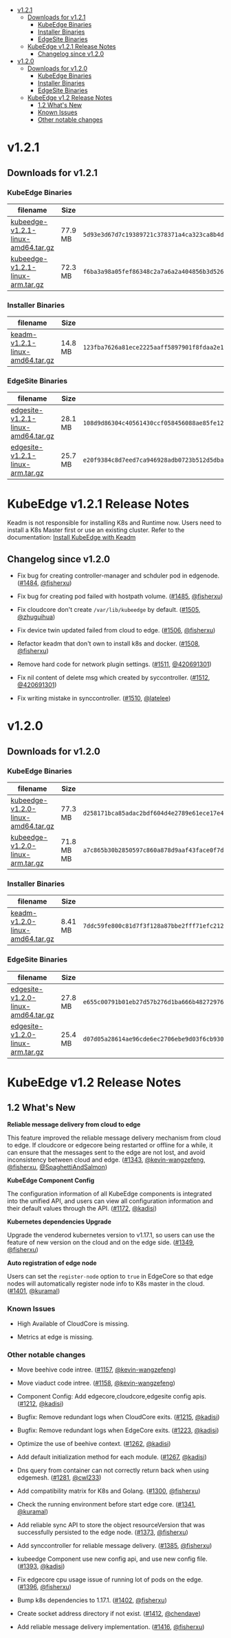 
   * [v1.2.1](#v121)
      * [Downloads for v1.2.1](#downloads-for-v121)
         * [KubeEdge Binaries](#kubeedge-binaries)
         * [Installer Binaries](#installer-binaries)
         * [EdgeSite Binaries](#edgesite-binaries)
      * [KubeEdge v1.2.1 Release Notes](#kubeedge-v121-release-notes)
         * [Changelog since v1.2.0](#changelog-since-v120)
   * [v1.2.0](#v120)
      * [Downloads for v1.2.0](#downloads-for-v120)
         * [KubeEdge Binaries](#kubeedge-binaries)
         * [Installer Binaries](#installer-binaries)
         * [EdgeSite Binaries](#edgesite-binaries)
      * [KubeEdge v1.2 Release Notes](#kubeedge-v12-release-notes)
         * [1.2 What's New](#12-whats-new)
         * [Known Issues](#known-issues)
         * [Other notable changes](#other-notable-changes)
         
# v1.2.1

## Downloads for v1.2.1

### KubeEdge Binaries
| filename | Size | sha512 hash |
| -------- | ---- | ----------- |
| [kubeedge-v1.2.1-linux-amd64.tar.gz](https://github.com/kubeedge/kubeedge/releases/download/v1.2.1/kubeedge-v1.2.1-linux-amd64.tar.gz) | 77.9 MB | `5d93e3d67d7c19389721c378371a4ca323ca8b4dfc561ef17919871426a09af5a2bb2a3a92f1dbb61c7da0a1987f023e0139b80043943a67ba935820ab76bbc8` |
| [kubeedge-v1.2.1-linux-arm.tar.gz](https://github.com/kubeedge/kubeedge/releases/download/v1.2.1/kubeedge-v1.2.1-linux-arm.tar.gz) | 72.3 MB | `f6ba3a98a05fef86348c2a7a6a2a404856b3d5265b183d3f151c7500d157acd7cd7c0e57c5ecadd83649d0b2c78994af1ae23c0f1282e405131d790663236189` |

### Installer Binaries
| filename | Size | sha512 hash |
| -------- | ---- | ----------- |
| [keadm-v1.2.1-linux-amd64.tar.gz](https://github.com/kubeedge/kubeedge/releases/download/v1.2.1/keadm-v1.2.1-linux-amd64.tar.gz) | 14.8 MB | `123fba7626a81ece2225aaff5897901f8fdaa2e1da50c9d7a39ab65cb069652ff94de9a39df5e6e67c7928e383210091c5d40248dd53cac8983de98ecab71acb` |

### EdgeSite Binaries
| filename | Size | sha512 hash |
| -------- | ---- | ----------- |
| [edgesite-v1.2.1-linux-amd64.tar.gz](https://github.com/kubeedge/kubeedge/releases/download/v1.2.1/edgesite-v1.2.1-linux-amd64.tar.gz) | 28.1 MB | `108d9d86304c40561430ccf058456088ae85fe1223f384e612f34493826f48a3d38588342567ac1a39c14aad698702bdb57e2f5d50533a715cc3ab65a362d397` |
| [edgesite-v1.2.1-linux-arm.tar.gz](https://github.com/kubeedge/kubeedge/releases/download/v1.2.1/edgesite-v1.2.1-linux-arm.tar.gz) | 25.7 MB | `e20f9384c8d7eed7ca946928adb0723b512d5dba5db48f6ed3ea96430a7471a7f90bbc58a3282788596220f516d290827f4b0c4c0bcb210bcfc911cb15142098` |


# KubeEdge v1.2.1 Release Notes

Keadm is not responsible for installing K8s and Runtime now. Users need to install a K8s Master first or use an existing cluster. 
Refer to the documentation: [Install KubeEdge with Keadm](./docs/setup/kubeedge_install_keadm.md)

## Changelog since v1.2.0

- Fix bug for creating controller-manager and schduler pod in edgenode. ([#1484](https://github.com/kubeedge/kubeedge/pull/1484), [@fisherxu](https://github.com/fisherxu))

- Fix bug for creating pod failed with hostpath volume. ([#1485](https://github.com/kubeedge/kubeedge/pull/1485), [@fisherxu](https://github.com/fisherxu))

- Fix cloudcore don't create `/var/lib/kubeedge` by default. ([#1505](https://github.com/kubeedge/kubeedge/pull/1505), [@zhuguihua](https://github.com/zhuguihua))

- Fix device twin updated failed from cloud to edge. ([#1506](https://github.com/kubeedge/kubeedge/pull/1506), [@fisherxu](https://github.com/fisherxu))

- Refactor keadm that don't own to install k8s and docker. ([#1508](https://github.com/kubeedge/kubeedge/pull/1508), [@fisherxu](https://github.com/fisherxu))

- Remove hard code for network plugin settings. ([#1511](https://github.com/kubeedge/kubeedge/pull/1511), [@420691301](https://github.com/420691301))

- Fix nil content of delete msg which created by syccontroller. ([#1512](https://github.com/kubeedge/kubeedge/pull/1512), [@420691301](https://github.com/420691301))

- Fix writing mistake in synccontroller. ([#1510](https://github.com/kubeedge/kubeedge/pull/1510), [@latelee](https://github.com/latelee))


# v1.2.0

## Downloads for v1.2.0

### KubeEdge Binaries
| filename | Size | sha512 hash |
| -------- | ---- | ----------- |
| [kubeedge-v1.2.0-linux-amd64.tar.gz](https://github.com/kubeedge/kubeedge/releases/download/v1.2.0/kubeedge-v1.2.0-linux-amd64.tar.gz) | 77.3 MB | `d258171bca85adac2bdf604d4e2789e61ece17e40d3320ad93545b42a28ba48c581f7a468b5fb1ef4063e3ac3e2dcb8fde1f3b032697dcd8f429cb22111b7dc4` |
| [kubeedge-v1.2.0-linux-arm.tar.gz](https://github.com/kubeedge/kubeedge/releases/download/v1.2.0/kubeedge-v1.2.0-linux-arm.tar.gz) | 71.8 MB MB | `a7c865b30b2850597c860a878d9aaf43face0f7dad5b362d06af9a72dcf36523faa60a316b7bd3a7b9596db8636a63a34ef706f2289671eac0335bae381658e4` |

### Installer Binaries
| filename | Size | sha512 hash |
| -------- | ---- | ----------- |
| [keadm-v1.2.0-linux-amd64.tar.gz](https://github.com/kubeedge/kubeedge/releases/download/v1.2.0/keadm-v1.2.0-linux-amd64.tar.gz) | 8.41 MB | `7ddc59fe800c81d7f3f128a87bbe2fff71efc212cc5d252e492cafeafd14855c2f254cbc4db7a472b1ffecb7e09ad70d97448b3bd4f9bc2b5f8fd9144bda86a7` |

### EdgeSite Binaries
| filename | Size | sha512 hash |
| -------- | ---- | ----------- |
| [edgesite-v1.2.0-linux-amd64.tar.gz](https://github.com/kubeedge/kubeedge/releases/download/v1.2.0/edgesite-v1.2.0-linux-amd64.tar.gz) | 27.8 MB | `e655c00791b01eb27d57b276d1ba666b482729761fc795776bbb17a86b728c41f84918bc1ec002b8cabd45222334229ea1cb9f38c42e9eda1c69ee0ef3480b72` |
| [edgesite-v1.2.0-linux-arm.tar.gz](https://github.com/kubeedge/kubeedge/releases/download/v1.2.0/edgesite-v1.2.0-linux-arm.tar.gz) | 25.4 MB | `d07d05a28614ae96cde6ec2706ebe9d03f6cb93042261c3ae9158508eac291a47131c73f706f828798e2ce7781700aaa148b0cf4cac88ca58a0f72df50acd669` |

# KubeEdge v1.2 Release Notes

## 1.2 What's New

**Reliable message delivery from cloud to edge**

This feature improved the reliable message delivery mechanism from cloud to edge. If cloudcore or edgecore
being restarted or offline for a while, it can ensure that the messages sent to the edge are not lost, and
avoid inconsistency between cloud and edge.
([#1343](https://github.com/kubeedge/kubeedge/pull/1343), [@kevin-wangzefeng](https://github.com/kevin-wangzefeng), [@fisherxu](https://github.com/fisherxu), [@SpaghettiAndSalmon](https://github.com/SpaghettiAndSalmon))

**KubeEdge Component Config**

The configuration information of all KubeEdge components is integrated into the unified API,
and users can view all configuration information and their default values through the API.
([#1172](https://github.com/kubeedge/kubeedge/pull/1172), [@kadisi](https://github.com/kadisi))

**Kubernetes dependencies Upgrade**

Upgrade the venderod kubernetes version to v1.17.1, so users can use the feature of new version
on the cloud and on the edge side.
([#1349](https://github.com/kubeedge/kubeedge/pull/1349), [@fisherxu](https://github.com/fisherxu))

**Auto registration of edge node**

Users can set the `register-node` option to `true` in EdgeCore so that edge nodes will
automatically register node info to K8s master in the cloud.
([#1401](https://github.com/kubeedge/kubeedge/pull/1401), [@kuramal](https://github.com/kuramal))

### Known Issues

- High Available of CloudCore is missing.

- Metrics at edge is missing.

### Other notable changes

- Move beehive code intree. ([#1157](https://github.com/kubeedge/kubeedge/pull/1157), [@kevin-wangzefeng](https://github.com/kevin-wangzefeng))

- Move viaduct code intree. ([#1158](https://github.com/kubeedge/kubeedge/pull/1158), [@kevin-wangzefeng](https://github.com/kevin-wangzefeng))

- Component Config: Add edgecore,cloudcore,edgesite config apis. ([#1212](https://github.com/kubeedge/kubeedge/pull/1212), [@kadisi](https://github.com/kadisi))

- Bugfix: Remove redundant logs when CloudCore exits. ([#1215](https://github.com/kubeedge/kubeedge/pull/1215), [@kadisi](https://github.com/kadisi))

- Bugfix: Remove redundant logs when EdgeCore exits. ([#1223](https://github.com/kubeedge/kubeedge/pull/1223), [@kadisi](https://github.com/kadisi))

- Optimize the use of beehive context. ([#1262](https://github.com/kubeedge/kubeedge/pull/1262), [@kadisi](https://github.com/kadisi))

- Add default initialization method for each module. ([#1267](https://github.com/kubeedge/kubeedge/pull/1267), [@kadisi](https://github.com/kadisi))

- Dns query from container can not correctly return back when using edgemesh. ([#1281](https://github.com/kubeedge/kubeedge/pull/1281), [@cwl233](https://github.com/cwl233))

- Add compatibility matrix for K8s and Golang. ([#1300](https://github.com/kubeedge/kubeedge/pull/1300), [@fisherxu](https://github.com/fisherxu))

- Check the running environment before start edge core. ([#1341](https://github.com/kubeedge/kubeedge/pull/1341), [@kuramal](https://github.com/kuramal))

- Add reliable sync API to store the object resourceVersion that was successfully persisted to the edge node. ([#1373](https://github.com/kubeedge/kubeedge/pull/1373), [@fisherxu](https://github.com/fisherxu))

- Add synccontroller for reliable message delivery. ([#1385](https://github.com/kubeedge/kubeedge/pull/1385), [@fisherxu](https://github.com/fisherxu))

- kubeedge Component use new config api, and use new config file. ([#1393](https://github.com/kubeedge/kubeedge/pull/1393), [@kadisi](https://github.com/kadisi))

- Fix edgecore cpu usage issue of running lot of pods on the edge. ([#1396](https://github.com/kubeedge/kubeedge/pull/1396), [@fisherxu](https://github.com/fisherxu))

- Bump k8s dependencies to 1.17.1. ([#1402](https://github.com/kubeedge/kubeedge/pull/1402), [@fisherxu](https://github.com/fisherxu))

- Create socket address directory if not exist. ([#1412](https://github.com/kubeedge/kubeedge/pull/1412), [@chendave](https://github.com/chendave))

- Add reliable message delivery implementation. ([#1416](https://github.com/kubeedge/kubeedge/pull/1416), [@fisherxu](https://github.com/fisherxu))
